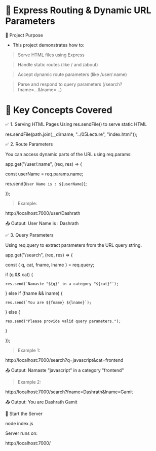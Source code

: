 # 📁 Express Routing & Dynamic URL Parameters

🔹 Project Purpose

* This project demonstrates how to:

>Serve HTML files using Express

>Handle static routes (like / and /about)

>Accept dynamic route parameters (like /user/:name)

>Parse and respond to query parameters (/search?fname=...&lname=...)

# 🧱 Key Concepts Covered
✅ 1. Serving HTML Pages
Using res.sendFile() to serve static HTML 

res.sendFile(path.join(__dirname, "../05Lecture", "index.html"));

✅ 2. Route Parameters

You can access dynamic parts of the URL using req.params:


app.get("/user/:name", (req, res) => {

  const userName = req.params.name;

  res.send(`User Name is : ${userName}`);

});

>Example:

http://localhost:7000/user/Dashrath

📤 Output: User Name is : Dashrath

✅ 3. Query Parameters

Using req.query to extract parameters from the URL query string.


app.get("/search", (req, res) => {

  const { q, cat, fname, lname } = req.query;

  if (q && cat) {

    res.send(`Namaste "${q}" in a category "${cat}"`);

  } else if (fname && lname) {

    res.send(`You are ${fname} ${lname}`);
  } else {

    res.send("Please provide valid query parameters.");
  }

});

>Example 1:

http://localhost:7000/search?q=javascript&cat=frontend

📤 Output: Namaste "javascript" in a category "frontend"

>Example 2:

http://localhost:7000/search?fname=Dashrath&lname=Gamit

📤 Output: You are Dashrath Gamit

🚀 Start the Server

node index.js

Server runs on:

http://localhost:7000/
